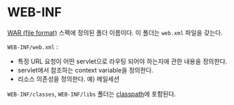 # WEB-INF

[WAR (file format)](https://en.wikipedia.org/wiki/WAR_(file_format)) 스펙에 정의된 폴더 이름이다. 이 폴더는 `web.xml` 파일을 갖는다.

`WEB-INF/web.xml` :

- 특정 URL 요청이 어떤 servlet으로 라우팅 되어야 하는지에 관한 내용을 정의한다.
- servlet에서 참조하는 context variable을 정의한다.
- 리소스 의존성을 정의한다. 예) 메일세션

`WEB-INF/classes`, `WEB-INF/libs` 폴더는 [classpath](https://en.wikipedia.org/wiki/Classpath_(Java))에 포함된다.